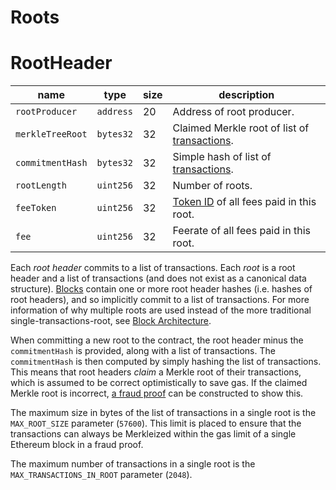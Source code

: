 Roots
===

# RootHeader

| name             | type      | size | description                                                       |
| ---------------- | --------- | ---- | ----------------------------------------------------------------- |
| `rootProducer`   | `address` | 20   | Address of root producer.                                         |
| `merkleTreeRoot` | `bytes32` | 32   | Claimed Merkle root of list of [transactions](./Transactions.md). |
| `commitmentHash` | `bytes32` | 32   | Simple hash of list of [transactions](./Transactions.md).         |
| `rootLength`     | `uint256` | 32   | Number of roots.                                                  |
| `feeToken`       | `uint256` | 32   | [Token ID](./Tokens.md) of all fees paid in this root.            |
| `fee`            | `uint256` | 32   | Feerate of all fees paid in this root.                            |

Each _root header_ commits to a list of transactions. Each _root_ is a root header and a list of transactions (and does not exist as a canonical data structure).  [Blocks](./Blocks.md) contain one or more root header hashes (i.e. hashes of root headers), and so implicitly commit to a list of transactions. For more information of why multiple roots are used instead of the more traditional single-transactions-root, see [Block Architecture](../0.%20Fundamentals/3.%20Block%20Architecture.md).

When committing a new root to the contract, the root header minus the `commitmentHash` is provided, along with a list of transactions. The `commitmentHash` is then computed by simply hashing the list of transactions. This means that root headers _claim_ a Merkle root of their transactions, which is assumed to be correct optimistically to save gas. If the claimed Merkle root is incorrect, [a fraud proof](../3.%20Provers/Malformed%20Block.md) can be constructed to show this.

The maximum size in bytes of the list of transactions in a single root is the `MAX_ROOT_SIZE` parameter (`57600`). This limit is placed to ensure that the transactions can always be Merkleized within the gas limit of a single Ethereum block in a fraud proof.

The maximum number of transactions in a single root is the `MAX_TRANSACTIONS_IN_ROOT` parameter (`2048`).
